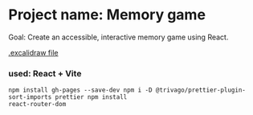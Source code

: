 # Project name: Memory game

Goal: Create an accessible, interactive memory game using React.

[.excalidraw file](https://excalidraw.com/#json=seGnWcEkSaSagb-xW-J9z,HNDEUp9TuGE7nDUkuVs2yA)

### used: React + Vite

```
npm install gh-pages --save-dev npm i -D @trivago/prettier-plugin-sort-imports prettier npm install
react-router-dom
```
